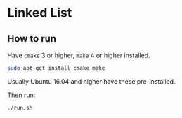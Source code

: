 # Linked List

## How to run
Have `cmake` 3 or higher, `make` 4 or higher installed.

```bash
sudo apt-get install cmake make
```

Usually Ubuntu 16.04 and higher have these pre-installed.

Then run:
```bash
./run.sh
```

